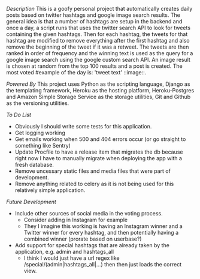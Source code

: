 
*Description*
This is a goofy personal project that automatically creates daily posts based on twitter hashtags and google image search results. The general idea is that a number of hashtags are setup in the backend and once a day, a script runs that uses the twitter search API to look for tweets containing the given hashtags. Then for each hashtag, the tweets for that hashtag are modified to remove everything after the first hashtag and also remove the beginning of the tweet if it was a retweet. The tweets are then ranked in order of frequency and the winning text is used as the query for a google image search using the google custom search API. An image result is chosen at random from the top 100 results and a post is created. The most voted #example of the day is: 'tweet text' ::image::. 

*Powered By*
This project uses Python as the scripting language, Django as the templating framework, Heroku as the hosting platform, Heroku-Postgres and Amazon Simple Storage Service as the storage utilities, Git and Github as the versioning utilities. 

*To Do List*
- Obviously I should write some tests for this application. 
- Get logging working
- Get emails working when 500 and 404 errors occur (or go straight to something like Sentry)
- Update Procfile to have a release item that migrates the db because right now I have to manually migrate when deploying the app with a fresh database. 
- Remove uncessary static files and media files that were part of development. 
- Remove anything related to celery as it is not being used for this relatively simple application. 


*Future Development*
- Include other sources of social media in the voting process. 
	- Consider adding in Instagram for example
	- They I imagine this working is having an Instagram winner and a Twitter winner for every hashtag, and then potentially having a combined winner (prorate based on userbase?)
- Add support for special hashtags that are already taken by the application, e.g. admin and hashtags_all
	- I think I would just have a url regex like /special/(admin|hashtags_all|...) then then just loads the correct view. 
